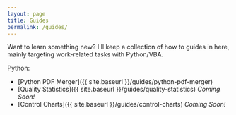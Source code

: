 ```yaml
---
layout: page
title: Guides
permalink: /guides/
---
```


Want to learn something new? I'll keep a collection of how to guides in here, mainly targeting work-related tasks with Python/VBA.

Python:
* [Python PDF Merger]({{ site.baseurl }}/guides/python-pdf-merger)
* [Quality Statistics]({{ site.baseurl }}/guides/quality-statistics) *Coming Soon!*
* [Control Charts]({{ site.baseurl }}/guides/control-charts) *Coming Soon!*
